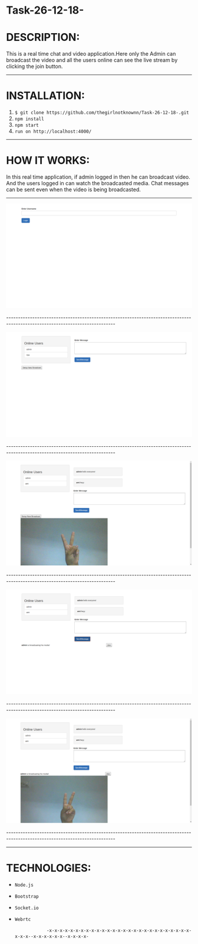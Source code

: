 # Task-26-12-18-

DESCRIPTION:
==

This is a real time chat and video application.Here only the Admin can broadcast the video and all the users online can see the live stream by clicking the join button. 
_____________________________________________________________________________________________________________________________
INSTALLATION:
==

1) `$ git clone https://github.com/thegirlnotknownn/Task-26-12-18-.git`
2) `npm install`
3) `npm start`
4) `run on http://localhost:4000/`

_____________________________________________________________________________________________________________________________
HOW IT WORKS:
==  

In this real time application, if admin logged in then he can broadcast video. And the users logged in can watch the broadcasted media. Chat messages can be sent even when the video is being broadcasted.

----------------------------------------------------------------------------------------------------------------------------
<p align="center"><img src="https://github.com/thegirlnotknownn/Task-26-12-18-/blob/master/static/1.png"></p>
----------------------------------------------------------------------------------------------------------------------------
<p align="center"><img src="https://github.com/thegirlnotknownn/Task-26-12-18-/blob/master/static/2.png"></p>
----------------------------------------------------------------------------------------------------------------------------
<p align="center"><img src="https://github.com/thegirlnotknownn/Task-26-12-18-/blob/master/static/3.png"></p>
----------------------------------------------------------------------------------------------------------------------------
<p align="center"><img src="https://github.com/thegirlnotknownn/Task-26-12-18-/blob/master/static/4.png"></p>
----------------------------------------------------------------------------------------------------------------------------
<p align="center"><img src="https://github.com/thegirlnotknownn/Task-26-12-18-/blob/master/static/5.png"></p>
----------------------------------------------------------------------------------------------------------------------------

_____________________________________________________________________________________________________________________________
TECHNOLOGIES:
==

*   `Node.js`
*   `Bootstrap`
*   `Socket.io`
*   `Webrtc`

                    -x-x-x-x-x-x-x-x-x-x-x-x-x-x-x-x-x-x-x-x-x-x-x-x-x-x-x-x-x-x--x-x-x-x-x-x--x-x-x-x-
